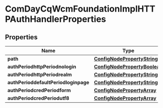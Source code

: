 
# ComDayCqWcmFoundationImplHTTPAuthHandlerProperties

## Properties
Name | Type | Description | Notes
------------ | ------------- | ------------- | -------------
**path** | [**ConfigNodePropertyString**](ConfigNodePropertyString.md) |  |  [optional]
**authPeriodhttpPeriodnologin** | [**ConfigNodePropertyBoolean**](ConfigNodePropertyBoolean.md) |  |  [optional]
**authPeriodhttpPeriodrealm** | [**ConfigNodePropertyString**](ConfigNodePropertyString.md) |  |  [optional]
**authPerioddefaultPeriodloginpage** | [**ConfigNodePropertyString**](ConfigNodePropertyString.md) |  |  [optional]
**authPeriodcredPeriodform** | [**ConfigNodePropertyArray**](ConfigNodePropertyArray.md) |  |  [optional]
**authPeriodcredPeriodutf8** | [**ConfigNodePropertyArray**](ConfigNodePropertyArray.md) |  |  [optional]



